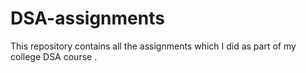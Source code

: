 # DSA-assignments
This repository contains all the assignments which I did as part of my college DSA course .
